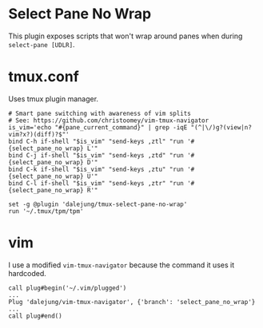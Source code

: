 # Select Pane No Wrap

This plugin exposes scripts that won't wrap around panes when during
`select-pane [UDLR]`.

# tmux.conf
Uses tmux plugin manager.
```
# Smart pane switching with awareness of vim splits
# See: https://github.com/christoomey/vim-tmux-navigator
is_vim='echo "#{pane_current_command}" | grep -iqE "(^|\/)g?(view|n?vim?x?)(diff)?$"'
bind C-h if-shell "$is_vim" "send-keys ,ztl" "run '#{select_pane_no_wrap} L'"
bind C-j if-shell "$is_vim" "send-keys ,ztd" "run '#{select_pane_no_wrap} D'"
bind C-k if-shell "$is_vim" "send-keys ,ztu" "run '#{select_pane_no_wrap} U'"
bind C-l if-shell "$is_vim" "send-keys ,ztr" "run '#{select_pane_no_wrap} R'"

set -g @plugin 'dalejung/tmux-select-pane-no-wrap'
run '~/.tmux/tpm/tpm'
```

# vim

I use a modified `vim-tmux-navigator` because the command it uses it hardcoded.

```
call plug#begin('~/.vim/plugged')
...
Plug 'dalejung/vim-tmux-navigator', {'branch': 'select_pane_no_wrap'}
...
call plug#end()
```
